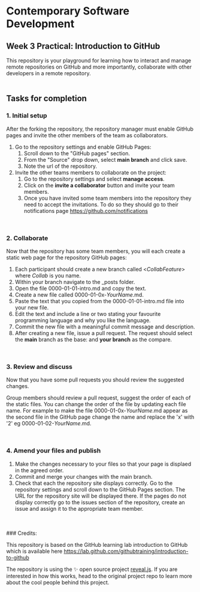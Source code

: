# Contemporary Software Development
## Week 3 Practical: Introduction to GitHub

This repository is your playground for learning how to interact and manage remote repositories on GitHub and more importantly, collaborate with other developers in a remote repository. 
<br>
<br>
## Tasks for completion


### __1. Initial setup__

After the forking the repository, the repository manager must enable GitHub pages and invite the other members of the team as collaborators.  

1. Go to the repository settings and enable GitHub Pages:
   1. Scroll down to the "GitHub pages" section.
   2. From the "Source" drop down, select __main branch__ and click save.
   3. Note the url of the repository.
2. Invite the other teams members to collaborate on the project:
   1. Go to the repository settings and select __manage access__.
   2. Click on the __invite a collaborator__ button and invite your team members.
   3. Once you have invited some team members into the repository they need to accept the invitations. To do so they should go to their notifications page <https://github.com/notifications>  

</br>

### __2. Collaborate__

Now that the repository has some team members, you will each create a static web page for the repository GitHub pages:  

1. Each participant should create a new branch called <_CollabFeature_> where _Collab_ is you name.  
2. Within your branch navigate to the _posts folder.
3. Open the file 0000-01-01-intro.md and copy the text.
4. Create a new file called 0000-01-0x-_YourName_.md.
5. Paste the text that you copied from the  0000-01-01-intro.md file into your new file.
6. Edit the text and include a line or two stating your favourite programming language and why you like the language.
7. Commit the new file with a meaningful commit message and description.
8. After creating a new file, issue a pull request. The request should select the __main__ branch as the base: and __your branch__ as the compare.

</br>

### __3. Review and discuss__

Now that you have some pull requests you should review the suggested changes.  

Group members should review a pull request, suggest the order of each of the static files. You can change the order of the file by updating each file name. For example to make the file 0000-01-0x-_YourName_.md appear as the second file in the GitHub page change the name and replace the 'x' with '2' eg 0000-01-02-_YourName_.md.  

</br>

### __4. Amend your files and publish__

1. Make the changes necessary to your files so that your page is displaed in the agreed order.
2. Commit and merge your changes with the main branch.
3. Check that each the repository site displays correctly. Go to the repository settings and scroll down to the GitHub Pages section. The URL for the repository site will be displayed there.  If the pages do not display correctly go to the issues section of the repository, create an issue and assign it to the appropriate team member.  

</br>
</br>
### Credits:

This repository is based on the GitHub learning lab introduction to GitHub which is available here <https://lab.github.com/githubtraining/introduction-to-github>

The repository is using the :sparkles: open source project [reveal.js](https://github.com/hakimel/reveal.js/). If you are interested in how this works, head to the original project repo to learn more about the cool people behind this project.  
